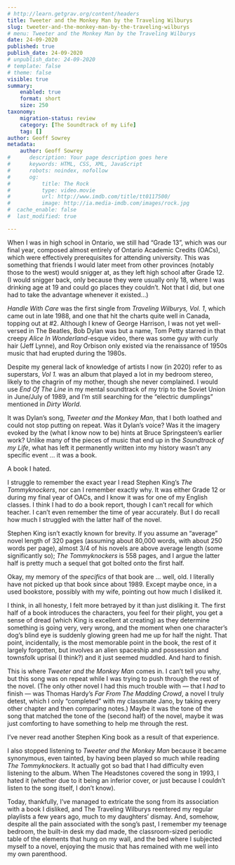 ```yaml
---
# http://learn.getgrav.org/content/headers
title: Tweeter and the Monkey Man by the Traveling Wilburys
slug: tweeter-and-the-monkey-man-by-the-traveling-wilburys
# menu: Tweeter and the Monkey Man by the Traveling Wilburys
date: 24-09-2020
published: true
publish_date: 24-09-2020
# unpublish_date: 24-09-2020
# template: false
# theme: false
visible: true
summary:
    enabled: true
    format: short
    size: 250
taxonomy:
    migration-status: review
    category: [The Soundtrack of my Life]
    tag: []
author: Geoff Sowrey
metadata:
    author: Geoff Sowrey
#      description: Your page description goes here
#      keywords: HTML, CSS, XML, JavaScript
#      robots: noindex, nofollow
#      og:
#          title: The Rock
#          type: video.movie
#          url: http://www.imdb.com/title/tt0117500/
#          image: http://ia.media-imdb.com/images/rock.jpg
#  cache_enable: false
#  last_modified: true

---
```


When I was in high school in Ontario, we still had “Grade 13”, which was our final year, composed almost entirely of Ontario Academic Credits (OACs), which were effectively prerequisites for attending university. This was something that friends I would later meet from other provinces (notably those to the west) would snigger at, as they left high school after Grade 12. (I would snigger back, only because they were usually only 18, where I was drinking age at 19 and could go places they couldn’t. Not that I did, but one had to take the advantage whenever it existed…)

*Handle With Care* was the first single from *Traveling Wilburys, Vol. 1*, which came out in late 1988, and one that hit the charts quite well in Canada, topping out at #2. Although I knew of George Harrison, I was not yet well-versed in The Beatles, Bob Dylan was but a name, Tom Petty starred in that creepy *Alice In Wonderland*-esque video, there was some guy with curly hair (Jeff Lynne), and Roy Orbison only existed via the renaissance of 1950s music that had erupted during the 1980s.

Despite my general lack of knowledge of artists I now (in 2020) refer to as superstars, *Vol 1.* was an album that played a lot in my bedroom stereo, likely to the chagrin of my mother, though she never complained. I would use *End Of The Line* in my mental soundtrack of my trip to the Soviet Union in June/July of 1989, and I’m still searching for the “electric dumplings” mentioned in *Dirty World*.

It was Dylan’s song, *Tweeter and the Monkey Man*, that I both loathed and could not stop putting on repeat. Was it Dylan’s voice? Was it the imagery evoked by the (what I know now to be) hints at Bruce Springsteen’s earlier work? Unlike many of the pieces of music that end up in the *Soundtrack of my Life*, what has left it permanently written into my history wasn’t any specific event … it was a book.

A book I hated.

I struggle to remember the exact year I read Stephen King’s *The Tommyknockers*, nor can I remember exactly why. It was either Grade 12 or during my final year of OACs, and I know it was for one of my English classes. I think I had to do a book report, though I can’t recall for which teacher. I can’t even remember the time of year accurately. But I do recall how much I struggled with the latter half of the novel.

Stephen King isn’t exactly known for brevity. If you assume an “average” novel length of 320 pages (assuming about 80,000 words, with about 250 words per page), almost 3/4 of his novels are above average length (some significantly so); *The Tommyknockers* is 558 pages, and I argue the latter half is pretty much a sequel that got bolted onto the first half.

Okay, my memory of the *specifics* of that book are … well, old. I literally have not picked up that book since about 1989. Except maybe once, in a used bookstore, possibly with my wife, pointing out how much I disliked it.

I think, in all honesty, I felt more betrayed by it than just disliking it. The first half of a book introduces the characters, you feel for their plight, you get a sense of dread (which King is excellent at creating) as they determine something is going very, very wrong, and the moment when one character’s dog’s blind eye is suddenly glowing green had me up for half the night. That point, incidentally, is the most memorable point in the book, the rest of it largely forgotten, but involves an alien spaceship and possession and townsfolk uprisal (I think?) and it just seemed muddled. And hard to finish.

This is where *Tweeter and the Monkey Man* comes in. I can’t tell you why, but this song was on repeat while I was trying to push through the rest of the novel. (The only other novel I had this much trouble with — that I *had* to finish — was Thomas Hardy’s *Far From The Madding Crowd*, a novel I truly detest, which I only “completed” with my classmate Jano, by taking every other chapter and then comparing notes.) Maybe it was the tone of the song that matched the tone of the (second half) of the novel, maybe it was just comforting to have something to help me through the rest.

I’ve never read another Stephen King book as a result of that experience.

I also stopped listening to *Tweeter and the Monkey Man* because it became synonymous, even tainted, by having been played so much while reading *The Tommyknockers*. It actually got so bad that I had difficulty even listening to the album. When The Headstones covered the song in 1993, I hated it (whether due to it being an inferior cover, or just because I couldn’t listen to the song itself, I don’t know).

Today, thankfully, I’ve managed to extricate the song from its association with a book I disliked, and The Traveling Wilburys reentered my regular playlists a few years ago, much to my daughters’ dismay. And, somehow, despite all the pain associated with the song’s past, I remember my teenage bedroom, the built-in desk my dad made, the classroom-sized periodic table of the elements that hung on my wall, and the bed where I subjected myself to a novel, enjoying the music that has remained with me well into my own parenthood.